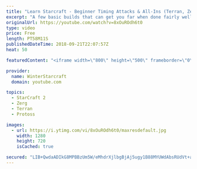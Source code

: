 ```yaml
---
title: "Learn Starcraft - Beginner Timing Attacks & All-Ins (Terran, Zerg & Protoss)"
excerpt: "A few basic builds that can get you far when done fairly well. Also important is how not to overextend and lose everything."
originalUrl: https://youtube.com/watch?v=8xOuROdh6t0
type: video
price: Free
length: PT58M11S
publishedDateTime: 2018-09-21T22:07:57Z
heat: 50

featuredContent: "<iframe width=\"800\" height=\"500\" frameborder=\"0\" src=\"https://www.youtube.com/embed/8xOuROdh6t0\" allow=\"accelerometer; autoplay; encrypted-media; gyroscope; picture-in-picture\" allowfullscreen></iframe>"

provider:
  name: WinterStarcraft
  domain: youtube.com

topics:
  - StarCraft 2
  - Zerg
  - Terran
  - Protoss

images:
  - url: https://i.ytimg.com/vi/8xOuROdh6t0/maxresdefault.jpg
    width: 1280
    height: 720
    isCached: true

secured: "LIB+QwdaADIkG8MPBBzUm5W/eMhdrXjlbgBjAj5ugy1B88MYUWdAbsRUdVt+al1BC8A6kOn5g9o+RSzqV9S7GkyJ+j7HFfmXuqkhjTODv3WOSzn7GV1TQu1hTTRMU662H27Yntf4OHuuWvrWZ95cvpLoUemxIVXkNsj3iF30M/XEv924t1PuIokKBb5EysjfoMgizAEFr93XnAN6SFBE7WFNvpdGFm2HKLhTL4XBPkuqBSIPP6M9RZu31t/dkE4ThCB9Qh6TQ16NaRYqVeMpUh+g88Ci1osvuAoV7gSkyWcckuB76gZtBQj8YoG7+BB6tzU88EHK+LnhXnK5osmDOKNEUAxZzCLApMbMdHvKsPZWuH+q+DH0STBkCzztJW3SUnAJGXmjwqQ+cKavrlbsW3udjOs5lU02YexyrJIw+Ts=;OCjPIkcmx9JknCDaX0sQVw=="
---
```


